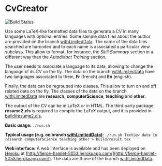 # CvCreator

[![Build Status](https://github.com/klalumiere/CvCreator/workflows/Continuous%20Integration%20Workflow/badge.svg?branch=master)](https://github.com/klalumiere/CvCreator/actions)

Use some LaTeX-like formatted data files to generate a CV in many languages with optional entries. Some sample data files about the author are provided on the branch [withLimitedData](https://github.com/klalumiere/CvCreator/tree/withLimitedData). The name of the data files searched are harcoded and to each name is associated a particular view subclass. This allow to format, for instance, the *Skill Summary* section in a different way than the *Autodidact Training* section.

The user needs to associate a language to its data, allowing to change the language of its CV on the fly. The data on the branch [withLimitedData](https://github.com/klalumiere/CvCreator/tree/withLimitedData) have two languages associated to them, **Fr** (french) and **En** (english).

Finally, the data can be regrouped into classes. This allow to turn on and off related data on the fly. The classes of the data on the branch [withLimitedData](https://github.com/klalumiere/CvCreator/tree/withLimitedData) are **research**, **computerScience**, **teaching** and **other**.

The output of the CV can be in LaTeX or in HTML. The third party package **resume2.cls** is required to compile the LaTeX output, and it is provided in [build/resume2.cls](https://github.com/klalumiere/CvCreator/blob/master/build/resume2.cls).

**Basic usage:** `./run.sh`

**Typical usage (e.g. on branch [withLimitedData](https://github.com/klalumiere/CvCreator/tree/withLimitedData)):** `./run.sh TexView data En research computerScience teaching other > build/result.tex`

**Web interface:** A web interface is available and has been deployed on [Heroku](https://www.heroku.com/) at [http://fierce-hamlet-5053.herokuapp.com/](http://fierce-hamlet-5053.herokuapp.com/). The data are those of the branch [withLimitedData](https://github.com/klalumiere/CvCreator/tree/withLimitedData).
